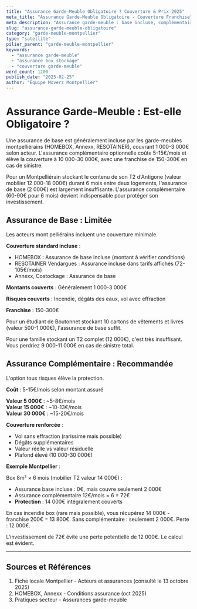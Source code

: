 ```yaml
---
title: "Assurance Garde-Meuble Obligatoire ? Couverture & Prix 2025"
meta_title: "Assurance Garde-Meuble Obligatoire - Couverture Franchise"
meta_description: "Assurance garde-meuble : base incluse, complémentaire 5-15€/mois, franchise 150-300€. Obligatoire ? Couverture."
slug: "assurance-garde-meuble-obligatoire"
category: "garde-meuble-montpellier"
type: "satellite"
pilier_parent: "garde-meuble-montpellier"
keywords:
  - "assurance garde-meuble"
  - "assurance box stockage"
  - "couverture garde-meuble"
word_count: 1200
publish_date: "2025-02-25"
author: "Équipe Moverz Montpellier"
---
```


# Assurance Garde-Meuble : Est-elle Obligatoire ?

Une assurance de base est généralement incluse par les garde-meubles montpelliérains (HOMEBOX, Annexx, RESOTAINER), couvrant 1 000-3 000€ selon acteur. L'assurance complémentaire optionnelle coûte 5-15€/mois et élève la couverture à 10 000-30 000€, avec une franchise de 150-300€ en cas de sinistre.

Pour un Montpelliérain stockant le contenu de son T2 d'Antigone (valeur mobilier 12 000-18 000€) durant 6 mois entre deux logements, l'assurance de base (2 000€) est largement insuffisante. L'assurance complémentaire (60-90€ pour 6 mois) devient indispensable pour protéger son investissement.

## Assurance de Base : Limitée

Les acteurs mont pelliérains incluent une couverture minimale.

**Couverture standard incluse** :
- HOMEBOX : Assurance de base incluse (montant à vérifier conditions)
- RESOTAINER Vendargues : Assurance incluse dans tarifs affichés (72-105€/mois)
- Annexx, Costockage : Assurance de base

**Montants couverts** : Généralement 1 000-3 000€

**Risques couverts** : Incendie, dégâts des eaux, vol avec effraction

**Franchise** : 150-300€

Pour un étudiant de Boutonnet stockant 10 cartons de vêtements et livres (valeur 500-1 000€), l'assurance de base suffit.

Pour une famille stockant un T2 complet (12 000€), c'est très insuffisant. Vous perdriez 9 000-11 000€ en cas de sinistre total.

## Assurance Complémentaire : Recommandée

L'option tous risques élève la protection.

**Coût** : 5-15€/mois selon montant assuré

**Valeur 5 000€** : ~5-8€/mois  
**Valeur 15 000€** : ~10-13€/mois  
**Valeur 30 000€** : ~15-20€/mois

**Couverture renforcée** :
- Vol sans effraction (rarissime mais possible)
- Dégâts supplémentaires
- Valeur réelle vs valeur résiduelle
- Plafond élevé (10 000-30 000€)

**Exemple Montpellier** :

Box 8m² × 6 mois (mobilier T2 valeur 14 000€) :
- Assurance base incluse : 0€, mais couvre seulement 2 000€
- Assurance complémentaire 12€/mois × 6 = 72€
- **Protection** : 14 000€ intégralement couverts

En cas incendie box (rare mais possible), vous récupérez 14 000€ - franchise 200€ = 13 800€. Sans complémentaire : seulement 2 000€. Perte : 12 000€.

L'investissement de 72€ évite une perte potentielle de 12 000€. Le calcul est évident.

---

## Sources et Références

1. Fiche locale Montpellier - Acteurs et assurances (consulté le 13 octobre 2025)
2. HOMEBOX, Annexx - Conditions assurance (oct 2025)
3. Pratiques secteur - Assurances garde-meuble

